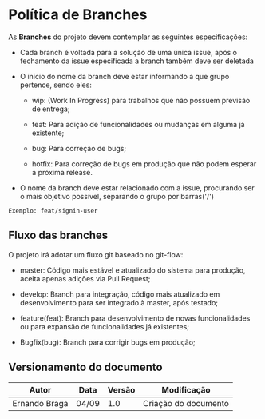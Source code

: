 # Política de Branches

As <b>Branches</b> do projeto devem contemplar as seguintes especificações:

* Cada branch é voltada para a solução de uma única issue, após o fechamento da issue especificada a branch também deve ser deletada

* O início do nome da branch deve estar informando a que grupo pertence, sendo eles:

    * wip: (Work In Progress) para trabalhos que não possuem previsão de entrega;

    * feat: Para adição de funcionalidades ou mudanças em alguma já existente; 

    * bug: Para correção de bugs;

    * hotfix: Para correção de bugs em produção que não podem esperar a próxima release.

* O nome da branch deve estar relacionado com a issue, procurando ser o mais objetivo possível, separando o grupo por  barras('/')

````Git
Exemplo: feat/signin-user
````
## Fluxo das branches

O projeto irá adotar um fluxo git baseado no git-flow:

 * master: Código mais estável e atualizado do sistema para produção, aceita apenas adições via Pull Request;

 * develop: Branch para integração, código mais atualizado em desenvolvimento para ser integrado à master, após testado;

 * feature(feat): Branch para desenvolvimento de novas funcionalidades ou para expansão de funcionalidades já existentes;

 * Bugfix(bug): Branch para corrigir bugs em produção;

## Versionamento do documento
| Autor | Data | Versão | Modificação |
|---|---|---|---|
| Ernando Braga | 04/09 | 1.0 | Criação do documento |